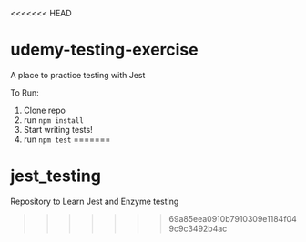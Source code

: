 <<<<<<< HEAD
# udemy-testing-exercise
A place to practice testing with Jest

To Run:
1. Clone repo
2. run `npm install`
3. Start writing tests!
4. run `npm test`
=======
# jest_testing
Repository to Learn Jest and Enzyme testing
>>>>>>> 69a85eea0910b7910309e1184f049c9c3492b4ac
